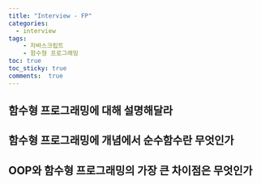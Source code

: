 ```yaml
---
title: "Interview - FP"
categories: 
  - interview
tags: 
    - 자바스크립트
    - 함수형 프로그래밍
toc: true
toc_sticky: true
comments:  true
---
```



## 함수형 프로그래밍에 대해 설명해달라

## 함수형 프로그래밍에 개념에서 순수함수란 무엇인가

## OOP와 함수형 프로그래밍의 가장 큰 차이점은 무엇인가

